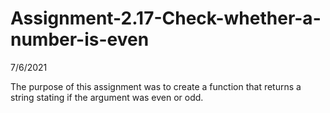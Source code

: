 # Assignment-2.17-Check-whether-a-number-is-even

7/6/2021

The purpose of this assignment was to create a function that returns a string stating if the argument was even or odd. 

